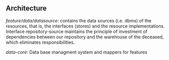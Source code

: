 ## Architecture

_feature/data/datasource_: contains the data sources (i.e. dbms) of the resources, that is, the interfaces (stores) and the resource implementations.
    Interface repository-source maintains the principle of investment of dependencies between our
    repository and the warehouse of the deceased, which eliminates responsibilities.
    
_data-core_: Data base managment system and mappers for features 